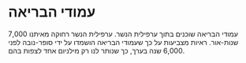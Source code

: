# עמודי הבריאה

עמודי הבריאה שוכנים בתוך ערפילית הנשר. ערפילית הנשר רחוקה מאיתנו 7,000 שנות-אור.
ראיות מצביעות על כך שעמודי הבריאה הושמדו על ידי סופר-נובה לפני 6,000 שנה בערך,
כך שנותר לנו רק מילניום אחד לצפות בהם.
